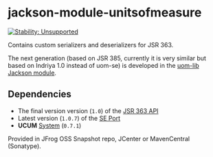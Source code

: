 jackson-module-unitsofmeasure
=============================

[![Stability: Unsupported](https://masterminds.github.io/stability/unsupported.svg)](https://masterminds.github.io/stability/unsupported.html)

Contains custom serializers and deserializers for JSR 363.

The next generation (based on JSR 385, currently it is very similar but based on Indriya 1.0 instead of uom-se) is developed in the [uom-lib Jackson module](https://github.com/unitsofmeasurement/uom-lib/tree/master/jackson).

Dependencies
------------

 * The final version version (`1.0`) of the [JSR 363 API](../../../unit-api) 
 * Latest version (`1.0.7`) of the [SE Port](../../../uom-se)
 * **UCUM** [System](../../../uom-systems) (`0.7.1`)

Provided in JFrog OSS Snapshot repo, JCenter or MavenCentral (Sonatype).
